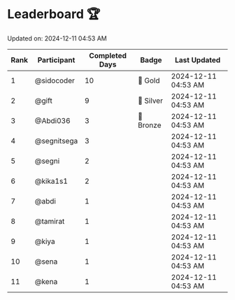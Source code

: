 # Leaderboard 🏆

Updated on: 2024-12-11 04:53 AM

| Rank | Participant       | Completed Days | Badge      | Last Updated         |
|------|-------------------|----------------|------------|----------------------|
| 1    | @sidocoder        | 10             | 🏅 Gold     | 2024-12-11 04:53 AM |
| 2    | @gift             | 9              | 🥈 Silver   | 2024-12-11 04:53 AM |
| 3    | @Abdi036          | 3              | 🥉 Bronze   | 2024-12-11 04:53 AM |
| 4    | @segnitsega       | 3              |            | 2024-12-11 04:53 AM |
| 5    | @segni            | 2              |            | 2024-12-11 04:53 AM |
| 6    | @kika1s1          | 2              |            | 2024-12-11 04:53 AM |
| 7    | @abdi             | 1              |            | 2024-12-11 04:53 AM |
| 8    | @tamirat          | 1              |            | 2024-12-11 04:53 AM |
| 9    | @kiya             | 1              |            | 2024-12-11 04:53 AM |
| 10   | @sena             | 1              |            | 2024-12-11 04:53 AM |
| 11   | @kena             | 1              |            | 2024-12-11 04:53 AM |
